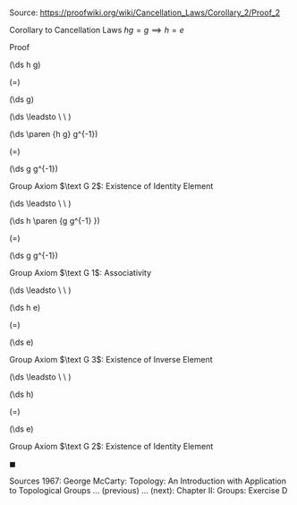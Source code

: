 # 

Source: https://proofwiki.org/wiki/Cancellation_Laws/Corollary_2/Proof_2

Corollary to Cancellation Laws
$h g = g \implies h = e$


Proof













\(\ds h g\)

\(=\)







\(\ds g\)














\(\ds \leadsto \ \ \)





\(\ds \paren {h g} g^{-1}\)

\(=\)







\(\ds g g^{-1}\)





Group Axiom $\text G 2$: Existence of Identity Element








\(\ds \leadsto \ \ \)





\(\ds h \paren {g g^{-1} }\)

\(=\)







\(\ds g g^{-1}\)





Group Axiom $\text G 1$: Associativity








\(\ds \leadsto \ \ \)





\(\ds h e\)

\(=\)







\(\ds e\)





Group Axiom $\text G 3$: Existence of Inverse Element








\(\ds \leadsto \ \ \)





\(\ds h\)

\(=\)







\(\ds e\)





Group Axiom $\text G 2$: Existence of Identity Element



$\blacksquare$


Sources
1967: George McCarty: Topology: An Introduction with Application to Topological Groups ... (previous) ... (next): Chapter $\text{II}$: Groups: Exercise $\text{D}$




